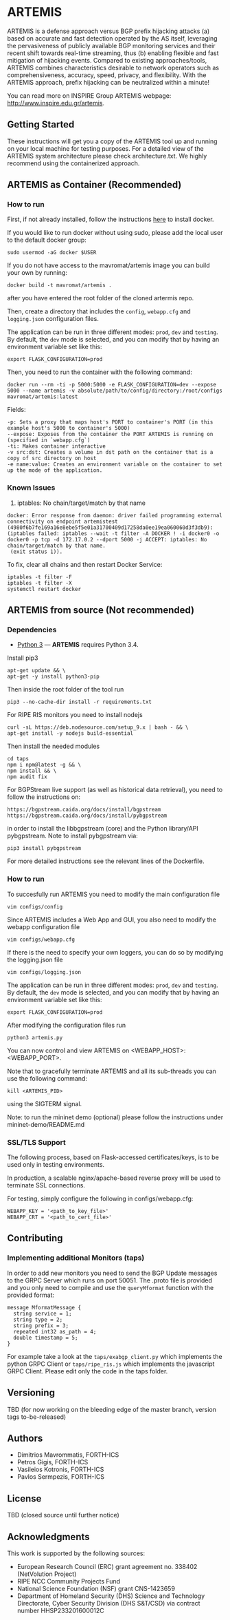 # ARTEMIS

ARTEMIS is a defense approach versus BGP prefix hijacking attacks (a) based on accurate and fast detection operated by the AS itself, leveraging the pervasiveness of publicly available BGP monitoring services and their recent shift towards real-time streaming, thus (b) enabling flexible and fast mitigation of hijacking events. Compared to existing approaches/tools, ARTEMIS combines characteristics desirable to network operators such as comprehensiveness, accuracy, speed, privacy, and flexibility. With the ARTEMIS approach, prefix hijacking can be neutralized within a minute!

You can read more on INSPIRE Group ARTEMIS webpage: http://www.inspire.edu.gr/artemis.

## Getting Started

These instructions will get you a copy of the ARTEMIS tool up and running on your local machine for testing purposes. For a detailed view of the ARTEMIS system architecture please check architecture.txt. We highly recommend using the containerized approach.

## ARTEMIS as Container (Recommended)

### How to run

First, if not already installed, follow the instructions [here](https://docs.docker.com/install/linux/docker-ce/ubuntu/#install-docker-ce) to install docker.

If you would like to run docker without using sudo, please add the local user to the default docker group:

```
sudo usermod -aG docker $USER
```

If you do not have access to the mavromat/artemis image you can build your own by running:

```
docker build -t mavromat/artemis .
```
after you have entered the root folder of the cloned artermis repo.

Then, create a directory that includes the `config`, `webapp.cfg` and `logging.json` configuration files.

The application can be run in three different modes: `prod`, `dev` and `testing`. By default, the `dev` mode is selected, and you can modify that by having an environment variable set like this:

```
export FLASK_CONFIGURATION=prod
```

Then, you need to run the container with the following command:

```
docker run --rm -ti -p 5000:5000 -e FLASK_CONFIGURATION=dev --expose 5000 --name artemis -v absolute/path/to/config/directory:/root/configs mavromat/artemis:latest
```

Fields:
```
-p: Sets a proxy that maps host's PORT to container's PORT (in this example host's 5000 to container's 5000)
--expose: Exposes from the container the PORT ARTEMIS is running on (specified in `webapp.cfg`)
-ti: Makes container interactive
-v src:dst: Creates a volume in dst path on the container that is a copy of src directory on host
-e name:value: Creates an environment variable on the container to set up the mode of the application.
```

### Known Issues

1. iptables: No chain/target/match by that name

```
docker: Error response from daemon: driver failed programming external connectivity on endpoint artemistest (4980f6b7fe169a16e8ebe5f5e01a31700409d17258da0ee19ea060060d3f3db9):  (iptables failed: iptables --wait -t filter -A DOCKER ! -i docker0 -o docker0 -p tcp -d 172.17.0.2 --dport 5000 -j ACCEPT: iptables: No chain/target/match by that name.
 (exit status 1)).
 ```

To fix, clear all chains and then restart Docker Service:

```
iptables -t filter -F
iptables -t filter -X
systemctl restart docker
```

## ARTEMIS from source (Not recommended)

### Dependencies

* [Python 3](https://www.python.org/downloads/)   —  **ARTEMIS** requires Python 3.4.

Install pip3
```
apt-get update && \
apt-get -y install python3-pip
```

Then inside the root folder of the tool run
```
pip3 --no-cache-dir install -r requirements.txt
```

For RIPE RIS monitors you need to install nodejs
```
curl -sL https://deb.nodesource.com/setup_9.x | bash - && \
apt-get install -y nodejs build-essential
```

Then install the needed modules
```
cd taps
npm i npm@latest -g && \
npm install && \
npm audit fix
```

For BGPStream live support (as well as historical data retrieval), you need to follow the
instructions on:
```
https://bgpstream.caida.org/docs/install/bgpstream
https://bgpstream.caida.org/docs/install/pybgpstream
```
in order to install the libbgpstream (core) and the Python library/API pybgpstream. Note to install pybgpstream via:
```
pip3 install pybgpstream
```
For more detailed instructions see the relevant lines of the Dockerfile.

### How to run

To succesfully run ARTEMIS you need to modify the main configuration file

```
vim configs/config
```

Since ARTEMIS includes a Web App and GUI, you also need to modify the webapp configuration file

```
vim configs/webapp.cfg
```

If there is the need to specify your own loggers, you can do so by modifying the logging.json file

```
vim configs/logging.json
```

The application can be run in three different modes: `prod`, `dev` and `testing`. By default, the `dev` mode is selected, and you can modify that by having an environment variable set like this:

```
export FLASK_CONFIGURATION=prod
```

After modifying the configuration files run

```
python3 artemis.py
```

You can now control and view ARTEMIS on <WEBAPP_HOST>:<WEBAPP_PORT>.

Note that to gracefully terminate ARTEMIS and all its sub-threads you can use the following command:

```
kill <ARTEMIS_PID>
```

using the SIGTERM signal.

Note: to run the mininet demo (optional) please follow the instructions under mininet-demo/README.md

### SSL/TLS Support

The following process, based on Flask-accessed certificates/keys, is to be used only in testing environments.

In production, a scalable nginx/apache-based reverse proxy will be used to terminate SSL connections.

For testing, simply configure the following in configs/webapp.cfg: 
```
WEBAPP_KEY = '<path_to_key_file>'
WEBAPP_CRT = '<path_to_cert_file>'
```

## Contributing

### Implementing additional Monitors (taps)

In order to add new monitors you need to send the BGP Update messages to the GRPC Server which runs on port 50051. The .proto file is provided and you only need to compile and use the `queryMformat` function with the provided format:

```
message MformatMessage {
  string service = 1;
  string type = 2;
  string prefix = 3;
  repeated int32 as_path = 4;
  double timestamp = 5;
}
```

For example take a look at the `taps/exabgp_client.py` which implements the python GRPC Client or `taps/ripe_ris.js` which implements the javascript GRPC Client. Please edit only the code in the taps folder.

## Versioning
TBD (for now working on the bleeding edge of the master branch, version tags to-be-released)

## Authors
* Dimitrios Mavrommatis, FORTH-ICS
* Petros Gigis, FORTH-ICS
* Vasileios Kotronis, FORTH-ICS
* Pavlos Sermpezis, FORTH-ICS

## License
TBD (closed source until further notice)

## Acknowledgments
This work is supported by the following sources:
* European Research Council (ERC) grant agreement no. 338402 (NetVolution Project)
* RIPE NCC Community Projects Fund
* National Science Foundation (NSF) grant CNS-1423659
* Department of Homeland Security (DHS) Science and Technology Directorate, Cyber Security Division (DHS S&T/CSD) via contract number HHSP233201600012C
